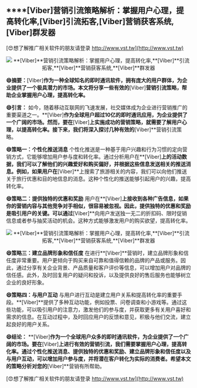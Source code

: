 ## ****[Viber]**营销引流策略解析：掌握用户心理，提高转化率,**[Viber]**引流拓客,**[Viber]**营销获客系统,**[Viber]**群发器**

[😍想了解推广相关软件的朋友请登录 http://www.vst.tw](http://www.vst.tw)

 <center><img src="https://vst.tw/MP4/tuiguang/png/2.png" alt="**[Viber]**营销引流策略解析：掌握用户心理，提高转化率,**[Viber]**引流拓客,**[Viber]**营销获客系统,**[Viber]**群发器"></center>

**😄摘要：**[Viber]**作为一种全球知名的即时通讯软件，拥有庞大的用户群体，为企业提供了一个极具潜力的市场。本文将分享一些有效的**[Viber]**营销引流策略，帮助企业掌握用户心理，提高转化率。**

**😄引言：**
如今，随着移动互联网的飞速发展，社交媒体成为企业进行营销推广的重要渠道之一。**[Viber]**作为全球用户超过10亿的即时通讯应用，为企业提供了一个广阔的市场。然而，要在**[Viber]**上实施成功的营销策略，就需要了解用户心理，以提高转化率。接下来，我们将深入探讨几种有效的**[Viber]**营销引流策略。

**😄策略一：个性化推送消息**
个性化推送是一种基于用户兴趣和行为习惯的定向营销方式，它能够增加用户参与度和转化率。通过分析用户在**[Viber]**上的活动数据，我们可以了解他们的兴趣爱好和购买偏好，并根据这些信息发送相关的推送消息。例如，如果用户在**[Viber]**上搜索了旅游相关的内容，我们可以向他们推送关于旅行优惠和目的地信息的消息。这种个性化的推送能够引起用户的兴趣，提高转化率。

**😄策略二：提供独特的优惠和奖励**
用户在**[Viber]**上接收到各种广告信息，如果你的营销内容与其他竞争对手相似，很容易被忽视。因此，提供独特的优惠和奖励是吸引用户的关键。可以通过**[Viber]**向用户发送独一无二的折扣码、限时促销信息或者参与抽奖活动的机会。这种方式能够激发用户的购买欲望，提高转化率。

 <center><img src="https://vst.tw/MP4/tuiguang/png/4.png" alt="**[Viber]**营销引流策略解析：掌握用户心理，提高转化率,**[Viber]**引流拓客,**[Viber]**营销获客系统,**[Viber]**群发器"></center>

**😄策略三：建立品牌形象和信任度**
在进行**[Viber]**营销时，建立品牌形象和信任度非常重要。用户更倾向于购买来自可靠和值得信赖的品牌的产品或服务。因此，通过分享有关企业背景、产品质量和客户评价等信息，可以增加用户对品牌的信任感。此外，及时回复用户的疑问和投诉，以及提供良好的售后服务也能够树立企业的良好形象。

**😄策略四：与用户互动**
与用户进行互动是建立用户关系和提高转化率的重要手段。**[Viber]**提供了多种互动功能，例如投票、问卷调查和小游戏等。通过这些功能，可以吸引用户的注意力，激发他们的参与度，并获取更多有关用户喜好和需求的信息。在互动过程中，及时回应用户的反馈和意见，积极与他们交流，建立起良好的用户关系。

**😄结论：**
**[Viber]**作为一个全球用户众多的即时通讯软件，为企业提供了一个广阔的市场。要在**[Viber]**上进行有效的营销引流，我们需要掌握用户心理，提高转化率。通过个性化推送消息、提供独特的优惠和奖励、建立品牌形象和信任度以及与用户互动，可以增加用户参与度，并将潜在客户转化为实际的消费者。希望本文的策略分析对您的**[Viber]**营销有所帮助。

[😍想了解推广相关软件的朋友请登录 http://www.vst.tw](http://www.vst.tw)



